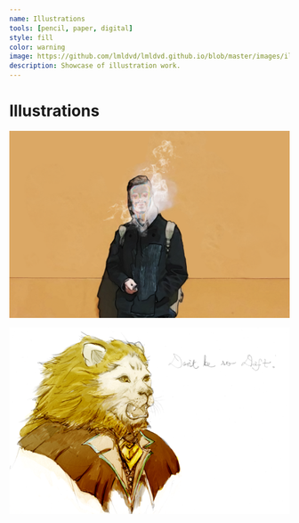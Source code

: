 ```yaml
---
name: Illustrations
tools: [pencil, paper, digital]
style: fill
color: warning
image: https://github.com/lmldvd/lmldvd.github.io/blob/master/images/ill-05.png
description: Showcase of illustration work.
---
```


# Illustrations


![illustration 01](https://github.com/lmldvd/lmldvd.github.io/blob/master/images/illoX.png "editorial")

![illustration 02](https://github.com/lmldvd/lmldvd.github.io/blob/master/images/lion_sketch.png?raw=true "concept")

